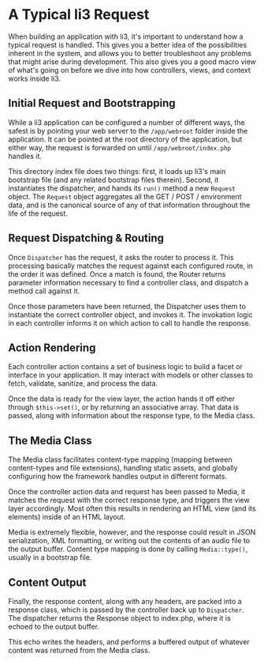 # A Typical li3 Request

When building an application with li3, it's important to understand how a typical request is handled. This gives you a better idea of the possibilities inherent in the system, and allows you to better troubleshoot any problems that might arise during development. This also gives you a good macro view of what's going on before we dive into how controllers, views, and context works inside li3.

## Initial Request and Bootstrapping

While a li3 application can be configured a number of different ways, the safest is by pointing your web server to the `/app/webroot` folder inside the application. It can be pointed at the root directory of the application, but either way, the request is forwarded on until `/app/webroot/index.php` handles it.

This directory index file does two things: first, it loads up li3's main bootstrap file (and any related bootstrap files therein). Second, it instantiates the dispatcher, and hands its `run()` method a new `Request` object. The `Request` object aggregates all the GET / POST / environment data, and is the canonical source of any of that information throughout the life of the request.

## Request Dispatching & Routing

Once `Dispatcher` has the request, it asks the router to process it. This processing basically matches the request against each configured route, in the order it was defined. Once a match is found, the Router returns parameter information necessary to find a controller class, and dispatch a method call against it.

Once those parameters have been returned, the Dispatcher uses them to instantiate the correct controller object, and invokes it. The invokation logic in each controller informs it on which action to call to handle the response.

## Action Rendering

Each controller action contains a set of business logic to build a facet or interface in your application. It may interact with models or other classes to fetch, validate, sanitize, and process the data.

Once the data is ready for the view layer, the action hands it off either through `$this->set()`, or by returning an associative array. That data is passed, along with information about the response type, to the Media class.

## The Media Class

The Media class facilitates content-type mapping (mapping between content-types and file extensions), handling static assets, and globally configuring how the framework handles output in different formats.

Once the controller action data and request has been passed to Media, it matches the request with the correct response type, and triggers the view layer accordingly. Most often this results in rendering an HTML view (and its elements) inside of an HTML layout.

Media is extremely flexible, however, and the response could result in JSON serialization, XML formatting, or writing out the contents of an audio file to the output buffer. Content type mapping is done by calling `Media::type()`, usually in a bootstrap file.

## Content Output

Finally, the response content, along with any headers, are packed into a response class, which is passed by the controller back up to `Dispatcher`. The dispatcher returns the Response object to index.php, where it is echoed to the output buffer.

This echo writes the headers, and performs a buffered output of whatever content was returned from the Media class.